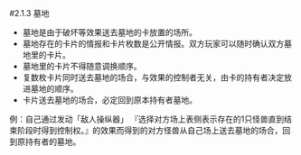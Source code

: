 #2.1.3        墓地
* 墓地是由于破坏等效果送去墓地的卡放置的场所。
* 墓地存在的卡片的情报和卡片枚数是公开情报。双方玩家可以随时确认双方墓地里的卡片。
* 墓地里的卡片不得随意调换顺序。
* 复数枚卡片同时送去墓地的场合，与效果的控制者无关，由卡的持有者决定放进墓地的顺序。
* 卡片送去墓地的场合，必定回到原本持有者墓地。

例：自己通过发动「敌人操纵器」 『选择对方场上表侧表示存在的1只怪兽直到结束阶段时得到控制权。』的效果而得到的对方怪兽从自己场上送去墓地的场合，回到原持有者的墓地。
